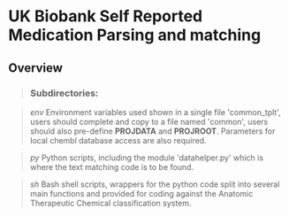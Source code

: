 # UK Biobank Self Reported Medication Parsing and matching
## Overview
> ### Subdirectories:

> *env* Environment variables used shown in a single file 'common_tplt', users should complete and copy to a file named 'common', users should also pre-define **PROJDATA** and **PROJROOT**. Parameters for local chembl database access are also required.

> *py* Python scripts, including the module 'datahelper.py' which is where the text matching code is to be found.

> *sh* Bash shell scripts, wrappers for the python code split into several main functions and provided for coding against the Anatomic Therapeutic Chemical classification system.

